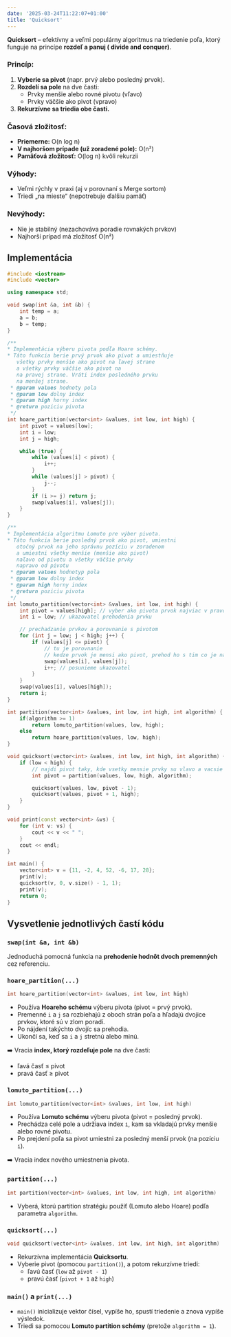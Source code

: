 ```yaml
---
date: '2025-03-24T11:22:07+01:00'
title: 'Quicksort'
---
```


**Quicksort** – efektívny a veľmi populárny algoritmus na triedenie poľa, ktorý funguje na princípe **rozdeľ a panuj (
divide and conquer)**.

###  Princíp:

1. **Vyberie sa pivot** (napr. prvý alebo posledný prvok).
2. **Rozdelí sa pole** na dve časti:
    - Prvky menšie alebo rovné pivotu (vľavo)
    - Prvky väčšie ako pivot (vpravo)
3. **Rekurzívne sa triedia obe časti.**

###  Časová zložitosť:

- **Priemerne:** O(n log n)
- **V najhoršom prípade (už zoradené pole):** O(n²)
- **Pamäťová zložitosť:** O(log n) kvôli rekurzii

###  Výhody:

- Veľmi rýchly v praxi (aj v porovnaní s Merge sortom)
- Triedi „na mieste“ (nepotrebuje ďalšiu pamäť)

### Nevýhody:

- Nie je stabilný (nezachováva poradie rovnakých prvkov)
- Najhorší prípad má zložitosť O(n²)

## Implementácia

```cpp
#include <iostream>
#include <vector>

using namespace std;

void swap(int &a, int &b) {
    int temp = a;
    a = b;
    b = temp;
}

/**
* Implementácia výberu pivota podľa Hoare schémy.
* Táto funkcia berie prvý prvok ako pivot a umiestňuje
   všetky prvky menšie ako pivot na ľavej strane
   a všetky prvky väčšie ako pivot na
   na pravej strane. Vráti index posledného prvku
   na menšej strane.
 * @param values hodnoty pola
 * @param low dolny index
 * @param high horny index
 * @return poziciu pivota
 */
int hoare_partition(vector<int> &values, int low, int high) {
    int pivot = values[low];
    int i = low;
    int j = high;

    while (true) {
        while (values[i] < pivot) {
            i++;
        }
        while (values[j] > pivot) {
            j--;
        }
        if (i >= j) return j;
        swap(values[i], values[j]);
    }
}

/**
* Implementácia algoritmu Lomuto pre výber pivota.
* Táto funkcia berie posledný prvok ako pivot, umiestni
   otočný prvok na jeho správnu pozíciu v zoradenom
   a umiestni všetky menšie (menšie ako pivot)
   naľavo od pivotu a všetky väčšie prvky
   napravo od pivotu
 * @param values hodnotyp pola
 * @param low dolny index
 * @param high horny index
 * @return poziciu pivota
 */
int lomuto_partition(vector<int> &values, int low, int high) {
    int pivot = values[high]; // vyber ako pivota prvok najviac v pravo
    int i = low; // ukazovatel prehodenia prvku

    // prechadzanie prvkov a porovnanie s pivotom
    for (int j = low; j < high; j++) {
        if (values[j] <= pivot) {
            // tu je porovnanie
            // kedze prvok je mensi ako pivot, prehod ho s tim co je na ukazovateli
            swap(values[i], values[j]);
            i++; // posunieme ukazovatel
        }
    }
    swap(values[i], values[high]);
    return i;
}

int partition(vector<int> &values, int low, int high, int algorithm) {
    if(algorithm >= 1)
        return lomuto_partition(values, low, high);
    else
        return hoare_partition(values, low, high);
}

void quicksort(vector<int> &values, int low, int high, int algorithm) {
    if (low < high) {
        // najdi pivot taky, kde vsetky mensie prvky su vlavo a vacsie prvky su vpravo
        int pivot = partition(values, low, high, algorithm);

        quicksort(values, low, pivot - 1);
        quicksort(values, pivot + 1, high);
    }
}

void print(const vector<int> &vs) {
    for (int v: vs) {
        cout << v << " ";
    }
    cout << endl;
}

int main() {
    vector<int> v = {11, -2, 4, 52, -6, 17, 28};
    print(v);
    quicksort(v, 0, v.size() - 1, 1);
    print(v);
    return 0;
}
```

## Vysvetlenie jednotlivých častí kódu

### `swap(int &a, int &b)`

Jednoduchá pomocná funkcia na **prehodenie hodnôt dvoch premenných** cez referenciu.

### `hoare_partition(...)`

```cpp
int hoare_partition(vector<int> &values, int low, int high)
```

- Používa **Hoareho schému** výberu pivota (pivot = prvý prvok).
- Premenné `i` a `j` sa rozbiehajú z oboch strán poľa a hľadajú dvojice prvkov, ktoré sú v zlom poradí.
- Po nájdení takýchto dvojíc sa prehodia.
- Ukončí sa, keď sa `i` a `j` stretnú alebo minú.

➡️ Vracia **index, ktorý rozdeľuje pole** na dve časti:

- ľavá časť ≤ pivot
- pravá časť ≥ pivot

### `lomuto_partition(...)`

```cpp
int lomuto_partition(vector<int> &values, int low, int high)
```

- Používa **Lomuto schému** výberu pivota (pivot = posledný prvok).
- Prechádza celé pole a udržiava index `i`, kam sa vkladajú prvky menšie alebo rovné pivotu.
- Po prejdení poľa sa pivot umiestni za posledný menší prvok (na pozíciu `i`).

➡️ Vracia index nového umiestnenia pivota.

### `partition(...)`

```cpp
int partition(vector<int> &values, int low, int high, int algorithm)
```

- Vyberá, ktorú partition stratégiu použiť (Lomuto alebo Hoare) podľa parametra `algorithm`.

### `quicksort(...)`

```cpp
void quicksort(vector<int> &values, int low, int high, int algorithm)
```

- Rekurzívna implementácia **Quicksortu**.
- Vyberie pivot (pomocou `partition()`), a potom rekurzívne triedi:
    - ľavú časť (`low` až `pivot - 1`)
    - pravú časť (`pivot + 1` až `high`)

### `main()` a `print(...)`

- `main()` inicializuje vektor čísel, vypíše ho, spustí triedenie a znova vypíše výsledok.
- Triedi sa pomocou **Lomuto partition schémy** (pretože `algorithm = 1`).
